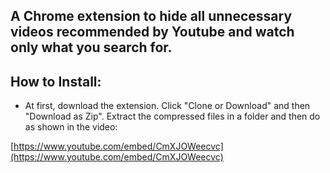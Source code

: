 ## A Chrome extension to hide all unnecessary videos recommended by Youtube and watch only what you search for. 

## How to Install: 
* At first, download the extension. Click "Clone or Download" and then "Download as Zip". Extract the compressed files in a folder and then do as shown in the video: 

[https://www.youtube.com/embed/CmXJOWeecvc](https://www.youtube.com/embed/CmXJOWeecvc)